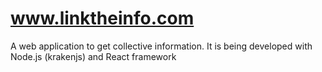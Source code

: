 # www.linktheinfo.com

A web application to get collective information. It is being developed with Node.js (krakenjs) and React framework
